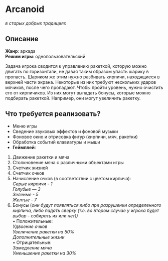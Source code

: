 # Arcanoid
*в старых добрых традициях*

## Описание

**Жанр**: аркада \
**Режим игры**: однопользовательский

Задача игрока сводится к управлению ракеткой, которую можно двигать по горизонтали, не давая таким образом упасть шарику в пропасть. Шариком же этим нужно разбивать кирпичи, находящиеся в верхней части экрана. Некоторые из них требуют нескольких ударов мячиков, после чего пропадают. Чтобы пройти уровень, нужно очистить его от кирпичиков. Из них могут выпадать бонусы, которые можно подбирать ракеткой. Например, они могут увеличить ракетку. 

## Что требуется реализовать?

* Меню игры 
* Сведение звуковых эффектов и фоновой музыки
* Фоновое окно и отрисовка фигур (кирпичи, мяч, ракетки)
* Обработка событий клавиатуры и мыши
* **Геймплей**:
1. Движение ракетки и мяча
1. Столкновение мяча с различными объектами игры
1. Счетчик жизней
1. Счетчик очков
1. Начисление очков (в соответствии с цветом кирпича):\
*Серые кирпичи - 1\
Голубые — 3\
Зеленые - 5\
Желтые - 7*
1. Бонусы (*они будут появляться либо при разрушении определенного кирпича, либо падать сверху (т.е. во втором случае у игрока будет выбор - собирать их или нет))*\
• Положительные:\
*Удвоение очков\
Увеличение ракетки на 50%\
Дополнительные жизни*\
• Отрицательные:\
*Замедление мяча\
Уменьшение ракетки на 30%*
